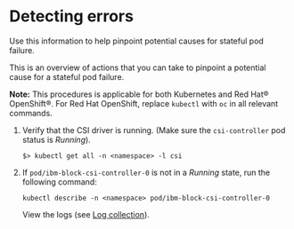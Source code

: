 # Detecting errors

Use this information to help pinpoint potential causes for stateful pod failure.

This is an overview of actions that you can take to pinpoint a potential cause for a stateful pod failure.

**Note:** This procedures is applicable for both Kubernetes and Red Hat® OpenShift®. For Red Hat OpenShift, replace `kubectl` with `oc` in all relevant commands.

1.  Verify that the CSI driver is running. (Make sure the `csi-controller` pod status is _Running_).

    ```
    $> kubectl get all -n <namespace> -l csi
    ```

2.  If `pod/ibm-block-csi-controller-0` is not in a _Running_ state, run the following command:

    ```
    kubectl describe -n <namespace> pod/ibm-block-csi-controller-0
    ```

    View the logs (see [Log collection](csi_ug_troubleshooting_logs.md)).

